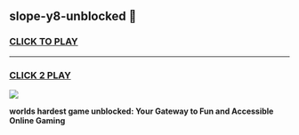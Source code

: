 
## slope-y8-unblocked 👋
<h3>
<a href="https://premium.freeplayer.one?title=slope-y8-unblocked&ref=14F">CLICK TO PLAY</a></h3>
<hr>

<h3>
<a href="https://premium.freeplayer.one?title=slope-y8-unblocked&ref=14F">CLICK 2 PLAY</a>
  
</h3>

<a href="https://premium.freeplayer.one?title=slope-y8-unblocked&ref=12F/"><img src="https://clearcache.store/games.png"></a>


**worlds hardest game unblocked: Your Gateway to Fun and Accessible Online Gaming**
